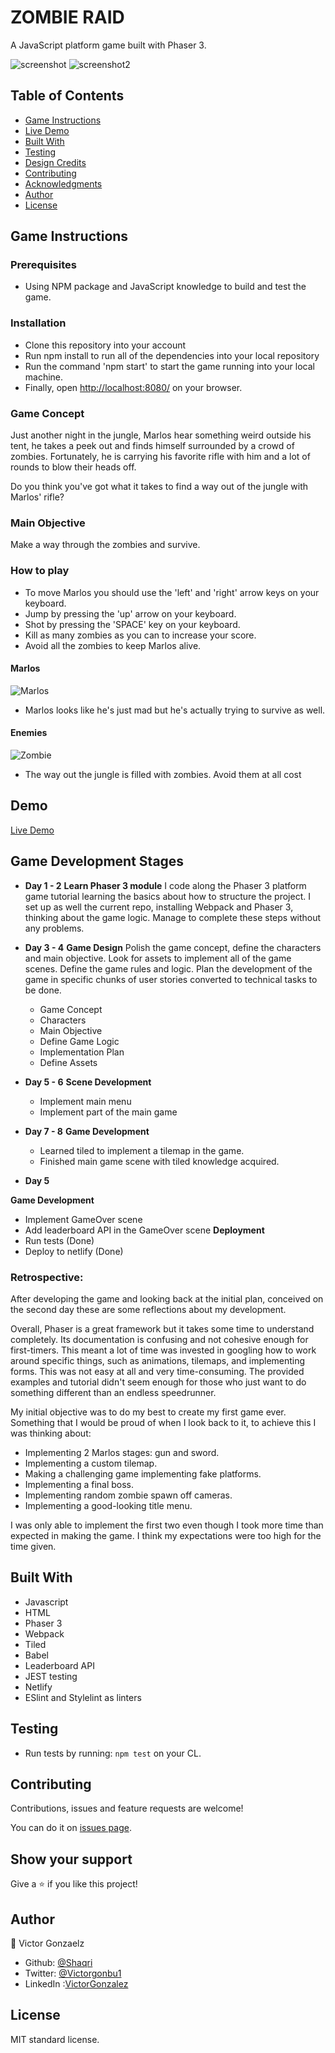 # ZOMBIE RAID
A JavaScript platform game built with Phaser 3.

![screenshot](./dist/assets/Screenshots/Screenshot_1.png)
![screenshot2](./dist/assets/Screenshots/Screenshot_2.png)


## Table of Contents

* [Game Instructions](#game-instructions)
* [Live Demo](#demo)
* [Built With](#built-with)
* [Testing](#testing)
* [Design Credits](#design-credits)
* [Contributing](#contributing)
* [Acknowledgments](#acknowledgments)
* [Author](#author)
* [License](#license)

## Game Instructions

### Prerequisites

- Using NPM package and JavaScript knowledge to build and test the game.

### Installation

- Clone this repository into your account
- Run npm install to run all of the dependencies into your local repository
- Run the command 'npm start' to start the game running into your local machine.
- Finally, open [http://localhost:8080/](http://localhost:8080/) on your browser.

### Game Concept

Just another night in the jungle, Marlos hear something weird outside his tent, he takes a peek out and finds himself surrounded by a crowd of zombies. Fortunately, he is carrying his favorite rifle with him and a lot of rounds to blow their heads off. 

Do you think you've got what it takes to find a way out of the jungle with Marlos' rifle?

### Main Objective

Make a way through the zombies and survive.

### How to play

- To move Marlos you should use the 'left' and 'right' arrow keys on your keyboard.
- Jump by pressing the 'up' arrow on your keyboard.
- Shot by pressing the 'SPACE' key on your keyboard.
- Kill as many zombies as you can to increase your score.
- Avoid all the zombies to keep Marlos alive.

#### Marlos

![Marlos](./dist/assets/Soldier-Guy-PNG/_Mode-Gun/01-Idle/E_E_Gun__Idle_000.png)

- Marlos looks like he's just mad but he's actually trying to survive as well.

#### Enemies

![Zombie](./dist/assets/Zombie/Zombie1/animation/Idle1.png)

- The way out the jungle is filled with zombies. Avoid them at all cost

## Demo

[Live Demo](https://zombieraid.netlify.app)

## Game Development Stages

- **Day 1 - 2**
**Learn Phaser 3 module**
 I code along the Phaser 3 platform game tutorial learning the basics about how to structure the project. I set up as well the current repo, installing Webpack and Phaser 3, thinking about the game logic. Manage to complete these steps without any problems.

- **Day 3 - 4**
**Game Design**
 Polish the game concept, define the characters and main objective. Look for assets to implement all of the game scenes. Define the game rules and logic. Plan the development of the game in specific chunks of user stories converted to technical tasks to be done. 
  - Game Concept 
  - Characters 
  - Main Objective 
  - Define Game Logic 
  - Implementation Plan 
  - Define Assets 

- **Day 5 - 6**
**Scene Development**
  - Implement main menu 
  - Implement part of the main game

- **Day 7 - 8**
**Game Development**
  - Learned tiled to implement a tilemap in the game.
  - Finished main game scene with tiled knowledge acquired.

- **Day 5**

**Game Development**
  - Implement GameOver scene
  - Add leaderboard API in the GameOver scene
**Deployment**
  - Run tests (Done)
  - Deploy to netlify (Done)

### Retrospective:

After developing the game and looking back at the initial plan, conceived on the second day these are some reflections about my development.


Overall, Phaser is a great framework but it takes some time to understand completely. Its documentation is confusing and not cohesive enough for first-timers. This meant a lot of time was invested in googling how to work around specific things, such as animations, tilemaps, and implementing forms. This was not easy at all and very time-consuming. The provided examples and tutorial didn't seem enough for those who just want to do something different than an endless speedrunner. 

My initial objective was to do my best to create my first game ever. Something that I would be proud of when I look back to it, to achieve this I was thinking about: 

- Implementing 2 Marlos stages: gun and sword.
- Implementing a custom tilemap.
- Making a challenging game implementing fake platforms.
- Implementing a final boss.
- Implementing random zombie spawn off cameras.
- Implementing a good-looking title menu.

I was only able to implement the first two even though I took more time than expected in making the game. I think my expectations were too high for the time given. 


## Built With
- Javascript
- HTML
- Phaser 3
- Webpack
- Tiled
- Babel
- Leaderboard API
- JEST testing
- Netlify
- ESlint and Stylelint as linters

## Testing

- Run tests by running: `npm test` on your CL.


## Contributing

Contributions, issues and feature requests are welcome!

You can do it on [issues page](issues/).

## Show your support

Give a ⭐️ if you like this project!

## Author

👤 Victor Gonzaelz
- Github: [@Shaqri](https://github.com/shaqri)
- Twitter: [@Victorgonbu1](https://twitter.com/victorgonbu1)
- LinkedIn :[VictorGonzalez](https://www.linkedin.com/in/victor-manuel-gonzalez-buitrago/)

## License

MIT standard license.

